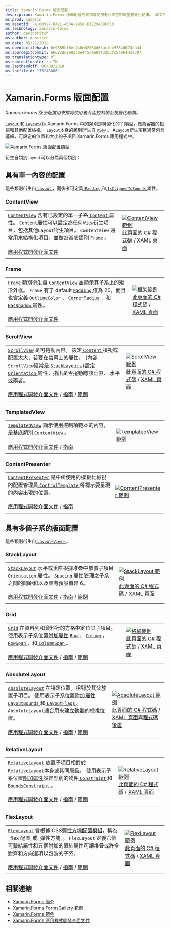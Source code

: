 ```yaml
---
title: Xamarin.Forms 版面配置
description: Xamarin.Forms 版面配置用來撰寫使用者介面控制項至視覺化結構。 本文列出包含在 Xamarin.Forms 中的配置。
ms.prod: xamarin
ms.assetid: F4180997-BA21-453A-9958-D1E2940DF050
ms.technology: xamarin-forms
author: davidbritch
ms.author: dabritch
ms.date: 05/21/2018
ms.openlocfilehash: 6e9889bf8ec748ed2034d63acfec9784d074ca44
ms.sourcegitcommit: 66682dd8e93c0e4f5dee69f32b5fc5a96443e307
ms.translationtype: MT
ms.contentlocale: zh-TW
ms.lasthandoff: 06/08/2018
ms.locfileid: "35243086"
---
```

# <a name="xamarinforms-layouts"></a>Xamarin.Forms 版面配置

_Xamarin.Forms 版面配置用來撰寫使用者介面控制項至視覺化結構。_

[ `Layout` ](https://developer.xamarin.com/api/type/Xamarin.Forms.Layout)和[ `Layout<T>` ](https://developer.xamarin.com/api/type/Xamarin.Forms.Layout%3CT%3E/) Xamarin.Forms 中的類別是特製化的子類型，做為容器的檢視和其他配置檢視。 `Layout`本身的類別衍生自[ `View` ](views.md)。 A`Layout`衍生項目通常包含邏輯，可設定的位置和大小的子項目 Xamarin.Forms 應用程式中。

[![Xamarin.Forms 版面配置類型](layouts-images/layouts-sml.png "Xamarin.Forms 版面配置類型")](layouts-images/layouts.png#lightbox "Xamarin.Forms 版面配置類型")

衍生自類別`Layout`可以分為兩個類別：

## <a name="layouts-with-single-content"></a>具有單一內容的配置

這些類別衍生自[ `Layout` ](https://developer.xamarin.com/api/type/Xamarin.Forms.Layout/)，而後者可定義[ `Padding` ](https://developer.xamarin.com/api/property/Xamarin.Forms.Layout.Padding/)和[ `IsClippedToBounds` ](https://developer.xamarin.com/api/property/Xamarin.Forms.Layout.IsClippedToBounds/)屬性。

<a name="contentView" />

### <a name="contentview"></a>ContentView

|     |     |
| --- | --- |
| [`ContentView`](https://developer.xamarin.com/api/type/Xamarin.Forms.ContentView/) 含有已設定的單一子系[ `Content` ](https://developer.xamarin.com/api/property/Xamarin.Forms.ContentView.Content/)屬性。 `Content`屬性可以設定為任何`View`衍生項目，包括其他`Layout`衍生項目。 `ContentView` 通常用來結構化項目，並做為基底類別[ `Frame` ](#frame)。<br /><br />[應用程式開發介面文件](https://developer.xamarin.com/api/type/Xamarin.Forms.ContentView/) | [![ContentView 範例](layouts-images/ContentView.png "ContentView 範例")](layouts-images/ContentView-Large.png#lightbox "ContentView 範例")<br />[此頁面的 C# 程式碼](https://github.com/xamarin/xamarin-forms-samples/blob/master/FormsGallery/FormsGallery/FormsGallery/CodeExamples/ContentViewDemoPage.cs) / [XAML 頁面](https://github.com/xamarin/xamarin-forms-samples/blob/master/FormsGallery/FormsGallery/FormsGallery/XamlExamples/ContentViewDemoPage.xaml) |
|     |     |

<a named="frame" />

### <a name="frame"></a>Frame

|     |     |
| --- | --- |
| [ `Frame` ](https://developer.xamarin.com/api/type/Xamarin.Forms.Frame/)類別衍生自[ `ContentView` ](#contentView)並顯示其子系上的矩形外框。 `Frame` 有了 default [ `Padding` ](https://developer.xamarin.com/api/property/Xamarin.Forms.Layout.Padding/)值為 20，而且也會定義[ `OutlineColor` ](https://developer.xamarin.com/api/property/Xamarin.Forms.Frame.OutlineColor/)， [ `CornerRadius` ](https://developer.xamarin.com/api/property/Xamarin.Forms.Frame.CornerRadius/)，和[ `HasShadow` ](https://developer.xamarin.com/api/property/Xamarin.Forms.Frame.HasShadow/)屬性。<br /><br />[應用程式開發介面文件](https://developer.xamarin.com/api/type/Xamarin.Forms.Frame/) | [![框架範例](layouts-images/Frame.png "框架範例")](layouts-images/Frame-Large.png#lightbox "框架範例")<br />[此頁面的 C# 程式碼](https://github.com/xamarin/xamarin-forms-samples/blob/master/FormsGallery/FormsGallery/FormsGallery/CodeExamples/FrameDemoPage.cs) / [XAML 頁面](https://github.com/xamarin/xamarin-forms-samples/blob/master/FormsGallery/FormsGallery/FormsGallery/XamlExamples/FrameDemoPage.xaml) |
|     |     |

<a name="scrollView" />

### <a name="scrollview"></a>ScrollView

|     |     |
| --- | --- |
| [`ScrollView`](https://developer.xamarin.com/api/type/Xamarin.Forms.ScrollView/) 是可捲動內容。 設定[ `Content` ](https://developer.xamarin.com/api/property/Xamarin.Forms.ScrollView.Content/)檢視或配置太大，若要在螢幕上的屬性。 (內容`ScrollView`經常是[ `StackLayout` ](#stackLayout)。)設定[ `Orientation` ](https://developer.xamarin.com/api/property/Xamarin.Forms.ScrollView.Orientation/)屬性，指出是否捲動應該垂直、 水平或兩者。<br /><br />[應用程式開發介面文件](https://developer.xamarin.com/api/type/Xamarin.Forms.ScrollView/) / [指南](~/xamarin-forms/user-interface/layouts/scroll-view.md) / [範例](https://developer.xamarin.com/samples/xamarin-forms/UserInterface/Layout/) | [![ScrollView 範例](layouts-images/ScrollView.png "ScrollView 範例")](layouts-images/ScrollView-Large.png#lightbox "ScrollView 範例")<br />[此頁面的 C# 程式碼](https://github.com/xamarin/xamarin-forms-samples/blob/master/FormsGallery/FormsGallery/FormsGallery/CodeExamples/ScrollViewDemoPage.cs) / [XAML 頁面](https://github.com/xamarin/xamarin-forms-samples/blob/master/FormsGallery/FormsGallery/FormsGallery/XamlExamples/ScrollViewDemoPage.xaml) |
|     |     |

### <a name="templatedview"></a>TemplatedView

|     |     |
| --- | --- |
| [`TemplatedView`](https://developer.xamarin.com/api/type/Xamarin.Forms.TemplatedView/) 顯示使用控制項範本的內容，是基底類別[ `ContentView` ](#contentView)。<br /><br />[應用程式開發介面文件](https://developer.xamarin.com/api/type/Xamarin.Forms.TemplatedView/) / [指南](~/xamarin-forms/app-fundamentals/templates/control-templates/index.md) | [![TemplatedView 範例](layouts-images/TemplatedView.png "TemplatedView 範例")](layouts-images/TemplatedView.png#lightbox "TemplatedView 範例") |
|     |     |

### <a name="contentpresenter"></a>ContentPresenter

|     |     |
| --- | --- |
| [`ContentPresenter`](https://developer.xamarin.com/api/type/Xamarin.Forms.ContentPresenter/) 是中所使用的樣板化檢視的配置管理員[ `ControlTemplate` ](https://developer.xamarin.com/api/type/Xamarin.Forms.ControlTemplate/)將標示要呈現的內容出現的位置。<br /><br />[應用程式開發介面文件](https://developer.xamarin.com/api/type/Xamarin.Forms.ContentPresenter/) / [指南](~/xamarin-forms/app-fundamentals/templates/control-templates/index.md) | [![ContentPresenter 範例](layouts-images/ContentPresenter.png "ContentPresenter 範例")](layouts-images/ContentPresenter.png#lightbox "ContentPresenter 範例") |
|     |     |

## <a name="layouts-with-multiple-children"></a>具有多個子系的版面配置

這些類別衍生自[ `Layout<View>` ](https://developer.xamarin.com/api/type/Xamarin.Forms.Layout%3CT%3E/)。

<a name="stackLayout" />

### <a name="stacklayout"></a>StackLayout

|     |     |
| --- | --- |
| [`StackLayout`](https://developer.xamarin.com/api/type/Xamarin.Forms.StackLayout/) 水平或垂直根據堆疊中放置子項目[ `Orientation` ](https://developer.xamarin.com/api/property/Xamarin.Forms.StackLayout.Orientation/)屬性。 [ `Spacing` ](https://developer.xamarin.com/api/property/Xamarin.Forms.StackLayout.Spacing/)屬性管理之子系之間的間距和以及具有預設值是 6。<br /><br />[應用程式開發介面文件](https://developer.xamarin.com/api/type/Xamarin.Forms.StackLayout/) / [指南](~/xamarin-forms/user-interface/layouts/stack-layout.md) / [範例](https://developer.xamarin.com/samples/xamarin-forms/UserInterface/Layout/)| [![StackLayout 範例](layouts-images/StackLayout.png "StackLayout 範例")](layouts-images/StackLayout-Large.png#lightbox "StackLayout 範例")<br />[此頁面的 C# 程式碼](https://github.com/xamarin/xamarin-forms-samples/blob/master/FormsGallery/FormsGallery/FormsGallery/CodeExamples/StackLayoutDemoPage.cs) / [XAML 頁面](https://github.com/xamarin/xamarin-forms-samples/blob/master/FormsGallery/FormsGallery/FormsGallery/XamlExamples/StackLayoutDemoPage.xaml) |
|     |     |

<a name="grid" />

### <a name="grid"></a>Grid

|     |     |
| --- | --- |
| [`Grid`](https://developer.xamarin.com/api/type/Xamarin.Forms.Grid/) 在資料列和資料行的方格中定位其子項目。 使用表示子系位置[附加屬性](~/xamarin-forms/xaml/attached-properties.md) [ `Row` ](https://developer.xamarin.com/api/field/Xamarin.Forms.Grid.RowProperty/)， [ `Column` ](https://developer.xamarin.com/api/field/Xamarin.Forms.Grid.ColumnProperty/)， [ `RowSpan` ](https://developer.xamarin.com/api/field/Xamarin.Forms.Grid.RowSpanProperty/)，和[ `ColumnSpan` ](https://developer.xamarin.com/api/field/Xamarin.Forms.Grid.ColumnSpanProperty/)。<br /><br />[應用程式開發介面文件](https://developer.xamarin.com/api/type/Xamarin.Forms.Grid/) / [指南](~/xamarin-forms/user-interface/layouts/grid.md) / [範例](https://developer.xamarin.com/samples/xamarin-forms/UserInterface/Layout/) | [![格線範例](layouts-images/Grid.png "格線範例")](layouts-images/Grid-Large.png#lightbox "格線範例")<br />[此頁面的 C# 程式碼](https://github.com/xamarin/xamarin-forms-samples/blob/master/FormsGallery/FormsGallery/FormsGallery/CodeExamples/GridDemoPage.cs) / [XAML 頁面](https://github.com/xamarin/xamarin-forms-samples/blob/master/FormsGallery/FormsGallery/FormsGallery/XamlExamples/GridDemoPage.xaml) |
|     |     |

### <a name="absolutelayout"></a>AbsoluteLayout

|     |     |
| --- | --- |
| [`AbsoluteLayout`](https://developer.xamarin.com/api/type/Xamarin.Forms.AbsoluteLayout/) 在特定位置，相對於其父放置子項目。 使用表示子系位置[附加屬性](~/xamarin-forms/xaml/attached-properties.md) [ `LayoutBounds` ](https://developer.xamarin.com/api/field/Xamarin.Forms.AbsoluteLayout.LayoutBoundsProperty/)和[ `LayoutFlags` ](https://developer.xamarin.com/api/field/Xamarin.Forms.AbsoluteLayout.LayoutFlagsProperty/)。 `AbsoluteLayout`適合用來建立動畫的檢視位置。<br /><br />[應用程式開發介面文件](https://developer.xamarin.com/api/type/Xamarin.Forms.AbsoluteLayout/) / [指南](~/xamarin-forms/user-interface/layouts/absolute-layout.md) / [範例](https://developer.xamarin.com/samples/xamarin-forms/UserInterface/Layout/) | [![AbsoluteLayout 範例](layouts-images/AbsoluteLayout.png "AbsoluteLayout 範例")](layouts-images/AbsoluteLayout-Large.png#lightbox "AbsoluteLayout 範例")<br />[此頁面的 C# 程式碼](https://github.com/xamarin/xamarin-forms-samples/blob/master/FormsGallery/FormsGallery/FormsGallery/CodeExamples/AbsoluteLayoutdDemoPage.cs) / [XAML 頁面](https://github.com/xamarin/xamarin-forms-samples/blob/master/FormsGallery/FormsGallery/FormsGallery/XamlExamples/AbsoluteLayoutDemoPage.xaml)與[程式碼後置](https://github.com/xamarin/xamarin-forms-samples/blob/master/FormsGallery/FormsGallery/FormsGallery/XamlExamples/AbsoluteLayoutDemoPage.xaml.cs) |
|     |     |

### <a name="relativelayout"></a>RelativeLayout

|     |     |
| --- | --- |
| [`RelativeLayout`](https://developer.xamarin.com/api/type/Xamarin.Forms.RelativeLayout/) 放置子項目相對於`RelativeLayout`本身或其同層級。 使用表示子系位置[附加屬性](~/xamarin-forms/xaml/attached-properties.md)設定型別的物件[ `Constraint` ](https://developer.xamarin.com/api/type/Xamarin.Forms.Constraint/)和[ `BoundsConstraint` ](https://developer.xamarin.com/api/type/Xamarin.Forms.Constraint/)。<br /><br />[應用程式開發介面文件](https://developer.xamarin.com/api/type/Xamarin.Forms.RelativeLayout/) / [指南](~/xamarin-forms/user-interface/layouts/relative-layout.md) / [範例](https://developer.xamarin.com/samples/xamarin-forms/UserInterface/Layout/) | [![RelativeLayout 範例](layouts-images/RelativeLayout.png "RelativeLayout 範例")](layouts-images/RelativeLayout-Large.png#lightbox "RelativeLayout 範例")<br />[此頁面的 C# 程式碼](https://github.com/xamarin/xamarin-forms-samples/blob/master/FormsGallery/FormsGallery/FormsGallery/CodeExamples/RelativeLayoutDemoPage.cs) / [XAML 頁面](https://github.com/xamarin/xamarin-forms-samples/blob/master/FormsGallery/FormsGallery/FormsGallery/XamlExamples/RelativeLayoutDemoPage.xaml) |
|     |     |

### <a name="flexlayout"></a>FlexLayout

|     |     |
| --- | --- |
| [`FlexLayout`](xref:Xamarin.Forms.FlexLayout) 會根據 CSS[彈性方塊配置模組](http://www.w3.org/TR/css-flexbox-1/)，稱為_flex 配置_或_彈性方塊_。 `FlexLayout` 定義六個可繫結屬性和五個附加的繫結屬性可讓堆疊或許多對齊和方向選項以包裝的子系。<br /><br />[應用程式開發介面文件](xref:Xamarin.Forms.FlexLayout) / [指南](~/xamarin-forms/user-interface/layouts/flex-layout.md) / [範例](https://developer.xamarin.com/samples/xamarin-forms/UserInterface/FlexLayoutDemos/) | [![FlexLayout 範例](layouts-images/FlexLayout.png "FlexLayout 範例")](layouts-images/FlexLayout-Large.png#lightbox "FlexLayout 範例")<br />[此頁面的 C# 程式碼](https://github.com/xamarin/xamarin-forms-samples/blob/master/FormsGallery/FormsGallery/FormsGallery/CodeExamples/FlexLayoutDemoPage.cs) / [XAML 頁面](https://github.com/xamarin/xamarin-forms-samples/blob/master/FormsGallery/FormsGallery/FormsGallery/XamlExamples/FlexLayoutDemoPage.xaml) |
|     |     |

## <a name="related-links"></a>相關連結

- [Xamarin.Forms 簡介](~/xamarin-forms/get-started/introduction-to-xamarin-forms.md)
- [Xamarin.Forms FormsGallery 範例](https://developer.xamarin.com/samples/FormsGallery/)
- [Xamarin.Forms 範例](https://developer.xamarin.com/samples/xamarin-forms/all/)
- [Xamarin.Forms 應用程式開發介面文件](https://developer.xamarin.com/api/root/Xamarin.Forms/)

